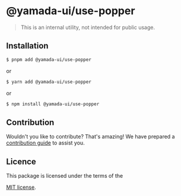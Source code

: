 # @yamada-ui/use-popper

> This is an internal utility, not intended for public usage.

## Installation

```sh
$ pnpm add @yamada-ui/use-popper
```

or

```sh
$ yarn add @yamada-ui/use-popper
```

or

```sh
$ npm install @yamada-ui/use-popper
```

## Contribution

Wouldn't you like to contribute? That's amazing! We have prepared a [contribution guide](https://github.com/hirotomoyamada/yamada-ui/blob/main/CONTRIBUTING.md) to assist you.

## Licence

This package is licensed under the terms of the

[MIT license](https://github.com/hirotomoyamada/yamada-ui/blob/main/LICENSE).
